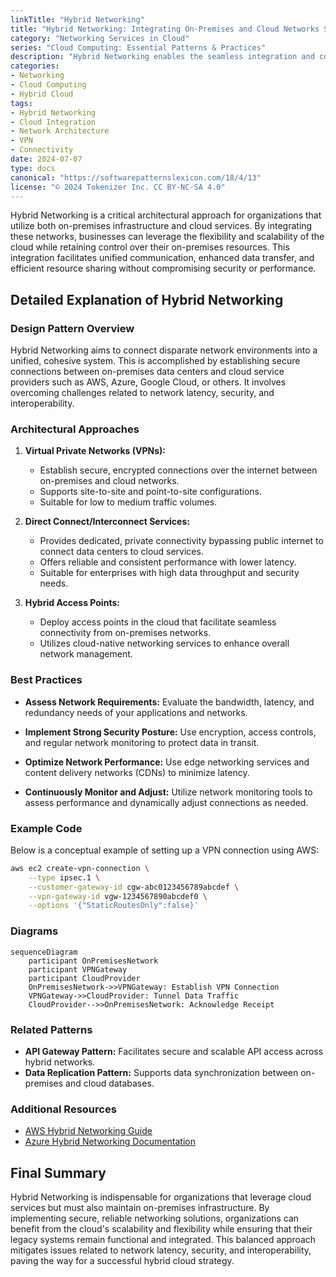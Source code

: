 ```yaml
---
linkTitle: "Hybrid Networking"
title: "Hybrid Networking: Integrating On-Premises and Cloud Networks Seamlessly"
category: "Networking Services in Cloud"
series: "Cloud Computing: Essential Patterns & Practices"
description: "Hybrid Networking enables the seamless integration and connectivity between on-premises and cloud networks, allowing for unified communication, data transfer, and resource sharing. This pattern is crucial for organizations adopting cloud services while still maintaining legacy infrastructure."
categories:
- Networking
- Cloud Computing
- Hybrid Cloud
tags:
- Hybrid Networking
- Cloud Integration
- Network Architecture
- VPN
- Connectivity
date: 2024-07-07
type: docs
canonical: "https://softwarepatternslexicon.com/18/4/13"
license: "© 2024 Tokenizer Inc. CC BY-NC-SA 4.0"
---
```



Hybrid Networking is a critical architectural approach for organizations that utilize both on-premises infrastructure and cloud services. By integrating these networks, businesses can leverage the flexibility and scalability of the cloud while retaining control over their on-premises resources. This integration facilitates unified communication, enhanced data transfer, and efficient resource sharing without compromising security or performance.

## Detailed Explanation of Hybrid Networking

### Design Pattern Overview

Hybrid Networking aims to connect disparate network environments into a unified, cohesive system. This is accomplished by establishing secure connections between on-premises data centers and cloud service providers such as AWS, Azure, Google Cloud, or others. It involves overcoming challenges related to network latency, security, and interoperability.

### Architectural Approaches

1. **Virtual Private Networks (VPNs):**
   - Establish secure, encrypted connections over the internet between on-premises and cloud networks.
   - Supports site-to-site and point-to-site configurations.
   - Suitable for low to medium traffic volumes.

2. **Direct Connect/Interconnect Services:**
   - Provides dedicated, private connectivity bypassing public internet to connect data centers to cloud services.
   - Offers reliable and consistent performance with lower latency.
   - Suitable for enterprises with high data throughput and security needs.

3. **Hybrid Access Points:**
   - Deploy access points in the cloud that facilitate seamless connectivity from on-premises networks.
   - Utilizes cloud-native networking services to enhance overall network management.

### Best Practices

- **Assess Network Requirements:**
  Evaluate the bandwidth, latency, and redundancy needs of your applications and networks.

- **Implement Strong Security Posture:**
  Use encryption, access controls, and regular network monitoring to protect data in transit.

- **Optimize Network Performance:**
  Use edge networking services and content delivery networks (CDNs) to minimize latency.

- **Continuously Monitor and Adjust:**
  Utilize network monitoring tools to assess performance and dynamically adjust connections as needed.

### Example Code

Below is a conceptual example of setting up a VPN connection using AWS:

```bash
aws ec2 create-vpn-connection \
    --type ipsec.1 \
    --customer-gateway-id cgw-abc0123456789abcdef \
    --vpn-gateway-id vgw-1234567890abcdef0 \
    --options '{"StaticRoutesOnly":false}'
```

### Diagrams

```mermaid
sequenceDiagram
    participant OnPremisesNetwork
    participant VPNGateway
    participant CloudProvider
    OnPremisesNetwork->>VPNGateway: Establish VPN Connection
    VPNGateway->>CloudProvider: Tunnel Data Traffic
    CloudProvider-->>OnPremisesNetwork: Acknowledge Receipt
```

### Related Patterns

- **API Gateway Pattern:** Facilitates secure and scalable API access across hybrid networks.
- **Data Replication Pattern:** Supports data synchronization between on-premises and cloud databases.

### Additional Resources

- [AWS Hybrid Networking Guide](https://aws.amazon.com/solutions/hybrid/)
- [Azure Hybrid Networking Documentation](https://docs.microsoft.com/en-us/azure/architecture/example-scenario/hybrid/network-topologies)

## Final Summary

Hybrid Networking is indispensable for organizations that leverage cloud services but must also maintain on-premises infrastructure. By implementing secure, reliable networking solutions, organizations can benefit from the cloud's scalability and flexibility while ensuring that their legacy systems remain functional and integrated. This balanced approach mitigates issues related to network latency, security, and interoperability, paving the way for a successful hybrid cloud strategy.
